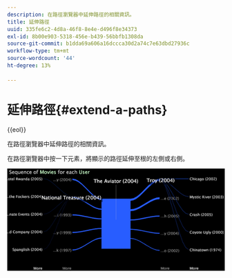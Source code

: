 ```yaml
---
description: 在路徑瀏覽器中延伸路徑的相關資訊。
title: 延伸路徑
uuid: 335fe6c2-4d8a-46f8-8e4e-d496f8e34373
exl-id: 8b00e903-5318-456e-b439-56bbfb1308da
source-git-commit: b1dda69a606a16dccca30d2a74c7e63dbd27936c
workflow-type: tm+mt
source-wordcount: '44'
ht-degree: 13%

---
```


# 延伸路徑{#extend-a-paths}

{{eol}}

在路徑瀏覽器中延伸路徑的相關資訊。

在路徑瀏覽器中按一下元素，將顯示的路徑延伸至根的左側或右側。

![](assets/vis_PathBrowser_ExplorePaths.png)
